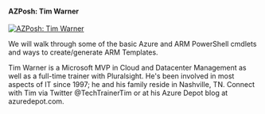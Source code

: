 ﻿#### AZPosh: Tim Warner

[![AZPosh: Tim Warner](https://i4.ytimg.com/vi/KQQkZ0i1vWk/hqdefault.jpg "AZPosh: Tim Warner")](https://www.youtube.com/watch?v=KQQkZ0i1vWk)

We will walk through some of the basic Azure and ARM PowerShell cmdlets and ways to create/generate ARM Templates.

Tim Warner is a Microsoft MVP in Cloud and Datacenter Management as well as a full-time trainer with Pluralsight. He's been involved in most aspects of IT since 1997; he and his family reside in Nashville, TN. Connect with Tim via Twitter @TechTrainerTim or at his Azure Depot blog at azuredepot.com.



